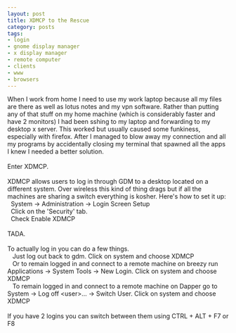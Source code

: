 ```yaml
---
layout: post
title: XDMCP to the Rescue
category: posts
tags:
- login
- gnome display manager
- x display manager
- remote computer
- clients
- www
- browsers
---
```

<p>When I work from home I need to use my work laptop because all my files are there as well as lotus notes and my vpn software. Rather than putting any of that stuff on my home machine (which is considerably faster and have 2 monitors) I had been sshing to my laptop and forwarding to my desktop x server. This worked but usually caused some funkiness, especially with firefox. After I managed to blow away my connection and all my programs by accidentally closing my terminal that spawned all the apps I knew I needed a better solution.<br /> <br /> Enter XDMCP.<br /> <br /> XDMCP allows users to log in through GDM to a desktop located on a different system. Over wireless this kind of thing drags but if all the machines are sharing a switch everything is kosher. Here's how to set it up:<br /> &nbsp; System -&gt; Administration -&gt; Login Screen Setup<br /> &nbsp; Click on the 'Security' tab.<br /> &nbsp; Check Enable XDMCP<br /> <br /> TADA.<br /> <br /> To actually log in you can do a few things. <br /> &nbsp;&nbsp; Just log out back to gdm. Click on system and choose XDMCP<br /> &nbsp;&nbsp; Or to remain logged in and connect to a remote machine on breezy run Applications -&gt; System Tools -&gt; New Login. Click on system and choose XDMCP<br /> &nbsp;&nbsp; To remain logged in and connect to a remote machine on Dapper go to System -&gt; Log off &lt;user&gt;... -&gt; Switch User. Click on system and choose XDMCP<br /> <br /> If you have 2 logins you can switch between them using CTRL + ALT + F7 or F8<br /></p>
